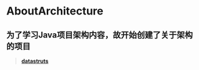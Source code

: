 # AboutArchitecture
 **为了学习Java项目架构内容，故开始创建了关于架构的项目**
---
 > **[datastruts](/DataStructure/README.md)**



